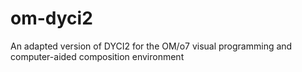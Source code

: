 # om-dyci2
An adapted version of DYCI2 for the OM/o7 visual programming and computer-aided composition environment 
